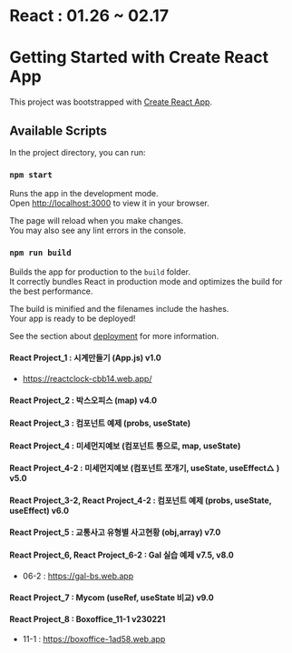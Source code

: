 # React : 01.26 ~ 02.17

# Getting Started with Create React App

This project was bootstrapped with [Create React App](https://github.com/facebook/create-react-app).

## Available Scripts

In the project directory, you can run:

### `npm start`

Runs the app in the development mode.\
Open [http://localhost:3000](http://localhost:3000) to view it in your browser.

The page will reload when you make changes.\
You may also see any lint errors in the console.

### `npm run build`

Builds the app for production to the `build` folder.\
It correctly bundles React in production mode and optimizes the build for the best performance.

The build is minified and the filenames include the hashes.\
Your app is ready to be deployed!

See the section about [deployment](https://facebook.github.io/create-react-app/docs/deployment) for more information.

#### React Project_1 : 시계만들기 (App.js) v1.0
 + https://reactclock-cbb14.web.app/
#### React Project_2 : 박스오피스 (map) v4.0
#### React Project_3 : 컴포넌트 예제 (probs, useState) 
#### React Project_4 : 미세먼지예보 (컴포넌트 통으로, map, useState)
#### React Project_4-2 : 미세먼지예보 (컴포넌트 쪼개기, useState, useEffect△ ) v5.0 
#### React Project_3-2, React Project_4-2 : 컴포넌트 예제 (probs, useState, useEffect) v6.0
#### React Project_5 : 교통사고 유형별 사고현황 (obj,array) v7.0
#### React Project_6, React Project_6-2 : Gal 실습 예제 v7.5, v8.0 
 + 06-2 : https://gal-bs.web.app
#### React Project_7 : Mycom (useRef, useState 비교) v9.0
#### React Project_8 : Boxoffice_11-1 v230221
 + 11-1 : https://boxoffice-1ad58.web.app
